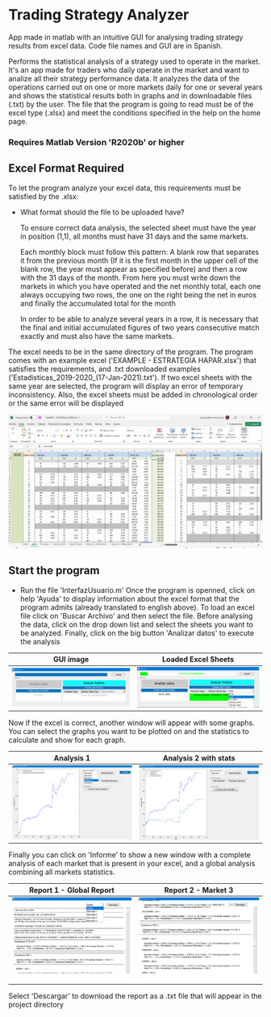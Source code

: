 # Trading Strategy Analyzer

App made in matlab with an intuitive GUI for analysing trading strategy results from excel data. Code file names and GUI are in Spanish. 

Performs the statistical analysis of a strategy used to operate in the market. It's an app made for traders who daily operate in the market and want to analize all their strategy performance data. It analyzes the data of the operations carried out on one or more markets daily for one or several years and shows the statistical results both in graphs and in downloadable files (.txt) by the user. The file that the program is going to read must be of the excel type (.xlsx) and meet the conditions specified in the help on the home page.

### Requires Matlab Version 'R2020b' or higher

## Excel Format Required
To let the program analyze your excel data, this requirements must be satisfied by the .xlsx:

-   What format should the file to be uploaded have?

    To ensure correct data analysis, the selected sheet must have the year in position (1,1), all months must have 31 days and the same markets.

    Each monthly block must follow this pattern: A blank row that separates it from the previous month (If it is the first month in the upper cell of the blank row, the year must appear as specified before) and then a row with the 31 days of the month. From here you must write down the markets in which you have operated and the net monthly total, each one always occupying two rows, the one on the right being the net in euros and finally the accumulated total for the month

    In order to be able to analyze several years in a row, it is necessary that the final and initial accumulated figures of two years
    consecutive match exactly and must also have the same markets.

The excel needs to be in the same directory of the program. The program comes with an example excel ('EXAMPLE - ESTRATEGIA HAPAR.xlsx') that satisfies the requirements, and .txt downloaded examples ('Estadisticas_2019-2020_(17-Jan-2021).txt'). If two excel sheets with the same year are selected, the program will display an error of temporary inconsistency. Also, the excel sheets must be added in chronological order or the same error will be displayed

![Excel Image](/assets/excel.png) 

## Start the program
- Run the file 'InterfazUsuario.m'
Once the program is openned, click on help 'Ayuda' to display information about the excel format that the program admits (already translated to english above). To load an excel file click on 'Buscar Archivo' and then select the file. Before analysing the data, click on the drop down list and select the sheets you want to be analyzed. Finally, click on the big button 'Analizar datos' to execute the analysis

GUI image            |  Loaded Excel Sheets
:-------------------------:|:-------------------------:
![](/assets/home.png) | ![](/assets/sheets.png)

Now if the excel is correct, another window will appear with some graphs. You can select the graphs you want to be plotted on and the statistics to calculate and show for each graph.

Analysis 1           |  Analysis 2 with stats
:-------------------------:|:-------------------------:
![](/assets/analysis1.png) | ![](/assets/analysis2.png)

Finally you can click on 'Informe' to show a new window with a complete analysis of each market that is present in your excel, and a global analysis combining all markets statistics. 

Report 1 - Global Report           |  Report 2 - Market 3
:-------------------------:|:-------------------------:
![](/assets/report1.png) | ![](/assets/report2.png)

Select 'Descargar' to download the report as a .txt file that will appear in the project directory
